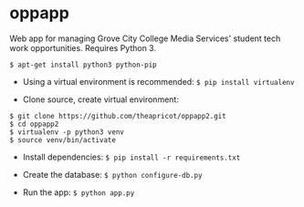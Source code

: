 # oppapp
Web app for managing Grove City College Media Services' student tech work opportunities. Requires Python 3.

`$ apt-get install python3 python-pip`

- Using a virtual environment is recommended: 
`$ pip install virtualenv`

- Clone source, create virtual environment:
```
$ git clone https://github.com/theapricot/oppapp2.git
$ cd oppapp2
$ virtualenv -p python3 venv
$ source venv/bin/activate
```

- Install dependencies:
`$ pip install -r requirements.txt`

- Create the database:
`$ python configure-db.py`

- Run the app:
`$ python app.py`
